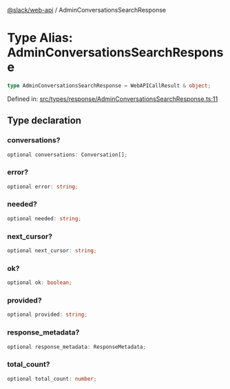 [@slack/web-api](../index.md) / AdminConversationsSearchResponse

# Type Alias: AdminConversationsSearchResponse

```ts
type AdminConversationsSearchResponse = WebAPICallResult & object;
```

Defined in: [src/types/response/AdminConversationsSearchResponse.ts:11](https://github.com/slackapi/node-slack-sdk/blob/main/packages/web-api/src/types/response/AdminConversationsSearchResponse.ts#L11)

## Type declaration

### conversations?

```ts
optional conversations: Conversation[];
```

### error?

```ts
optional error: string;
```

### needed?

```ts
optional needed: string;
```

### next\_cursor?

```ts
optional next_cursor: string;
```

### ok?

```ts
optional ok: boolean;
```

### provided?

```ts
optional provided: string;
```

### response\_metadata?

```ts
optional response_metadata: ResponseMetadata;
```

### total\_count?

```ts
optional total_count: number;
```
